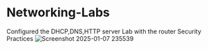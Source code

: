 # Networking-Labs
Configured the DHCP,DNS,HTTP server Lab with the router Security Practices 
![Screenshot 2025-01-07 235539](https://github.com/user-attachments/assets/d7de15dc-fd73-4c7e-b61d-e5851cfe460b)

